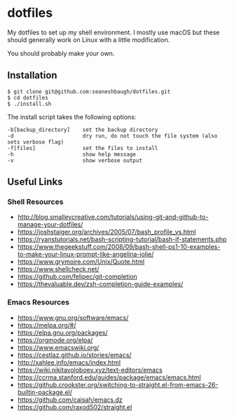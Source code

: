 # dotfiles

My dotfiles to set up my shell environment. I mostly use macOS but these should generally work on Linux with a little modification.

You should probably make your own.

## Installation

    $ git clone git@github.com:seaneshbaugh/dotfiles.git
    $ cd dotfiles
    $ ./install.sh

The install script takes the following options:

    -b[backup_directory]    set the backup directory
    -d                      dry run, do not touch the file system (also sets verbose flag)
    -f[files]               set the files to install
    -h                      show help message
    -v                      show verbose output

## Useful Links

### Shell Resources

* http://blog.smalleycreative.com/tutorials/using-git-and-github-to-manage-your-dotfiles/
* https://joshstaiger.org/archives/2005/07/bash_profile_vs.html
* https://ryanstutorials.net/bash-scripting-tutorial/bash-if-statements.php
* https://www.thegeekstuff.com/2008/09/bash-shell-ps1-10-examples-to-make-your-linux-prompt-like-angelina-jolie/
* https://www.grymoire.com/Unix/Quote.html
* https://www.shellcheck.net/
* https://github.com/felipec/git-completion
* https://thevaluable.dev/zsh-completion-guide-examples/

### Emacs Resources

* https://www.gnu.org/software/emacs/
* https://melpa.org/#/
* https://elpa.gnu.org/packages/
* https://orgmode.org/elpa/
* https://www.emacswiki.org/
* https://cestlaz.github.io/stories/emacs/
* http://xahlee.info/emacs/index.html
* https://wiki.nikitavoloboev.xyz/text-editors/emacs
* https://ccrma.stanford.edu/guides/package/emacs/emacs.html
* https://github.crookster.org/switching-to-straight.el-from-emacs-26-builtin-package.el/
* https://github.com/caisah/emacs.dz
* https://github.com/raxod502/straight.el
